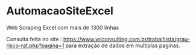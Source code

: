 # AutomacaoSiteExcel
Web Scraping Excel com mais de 1300 linhas

Consulta feita no site : https://www.vriconsulting.com.br/trabalhista/grau-risco-rat.php?pagina=1 para extração de dados em multiplas paginas.
